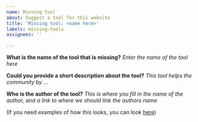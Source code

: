 ```yaml
---
name: Missing tool
about: Suggest a tool for this website
title: 'Missing tool: <name here>'
labels: missing-tools
assignees: ''

---
```


**What is the name of the tool that is missing?**
_Enter the name of the tool here_

**Could you provide a short description about the tool?**
_This tool helps the community by ..._

**Who is the author of the tool?**
_This is where you fill in the name of the author, and a link to where we should link the authors name_

(If you need examples of how this looks, you can look [here](https://github.com/CurseForgeCommunity/curseforgecommunity.github.io/blob/main/src/pages/tools.md))

